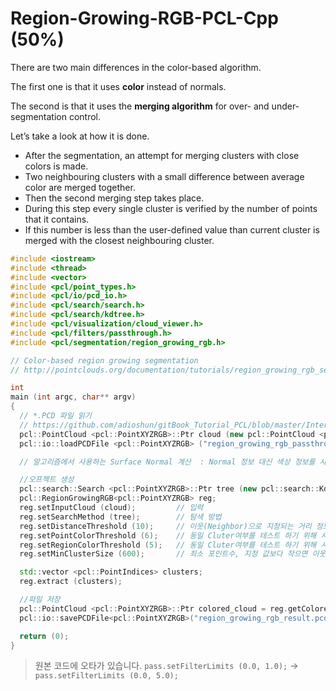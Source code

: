 # Region-Growing-RGB-PCL-Cpp \(50%\)

There are two main differences in the color-based algorithm.

The first one is that it uses **color** instead of normals.

The second is that it uses the **merging algorithm** for over- and under- segmentation control.

Let’s take a look at how it is done.

* After the segmentation, an attempt for merging clusters with close colors is made. 
* Two neighbouring clusters with a small difference between average color are merged together. 
* Then the second merging step takes place. 
* During this step every single cluster is verified by the number of points that it contains. 
* If this number is less than the user-defined value than current cluster is merged with the closest neighbouring cluster.

```cpp
#include <iostream>
#include <thread>
#include <vector>
#include <pcl/point_types.h>
#include <pcl/io/pcd_io.h>
#include <pcl/search/search.h>
#include <pcl/search/kdtree.h>
#include <pcl/visualization/cloud_viewer.h>
#include <pcl/filters/passthrough.h>
#include <pcl/segmentation/region_growing_rgb.h>

// Color-based region growing segmentation
// http://pointclouds.org/documentation/tutorials/region_growing_rgb_segmentation.php#region-growing-rgb-segmentation

int
main (int argc, char** argv)
{
  // *.PCD 파일 읽기 
  // https://github.com/adioshun/gitBook_Tutorial_PCL/blob/master/Intermediate/sample/region_growing_rgb_passthrough.pcd
  pcl::PointCloud <pcl::PointXYZRGB>::Ptr cloud (new pcl::PointCloud <pcl::PointXYZRGB>);
  pcl::io::loadPCDFile <pcl::PointXYZRGB> ("region_growing_rgb_passthrough.pcd", *cloud);

  // 알고리즘에서 사용하는 Surface Normal 계산  : Normal 정보 대신 색상 정보를 사용하므로 Normal 계산 작업이 불필요 함 

  //오프젝트 생성 
  pcl::search::Search <pcl::PointXYZRGB>::Ptr tree (new pcl::search::KdTree<pcl::PointXYZRGB>);
  pcl::RegionGrowingRGB<pcl::PointXYZRGB> reg;
  reg.setInputCloud (cloud);         // 입력 
  reg.setSearchMethod (tree);        // 탐색 방법 
  reg.setDistanceThreshold (10);     // 이웃(Neighbor)으로 지정되는 거리 정보 
  reg.setPointColorThreshold (6);    // 동일 Cluter여부를 테스트 하기 위해 사용 (cf. Just as angle threshold is used for testing points normals )
  reg.setRegionColorThreshold (5);   // 동일 Cluter여부를 테스트 하기 위해 사용, 통합(merging)단계에서 사용됨 
  reg.setMinClusterSize (600);       // 최소 포인트수, 지정 값보다 작으면 이웃 포인트와 통합 됨 

  std::vector <pcl::PointIndices> clusters;
  reg.extract (clusters);

  //파일 저장 
  pcl::PointCloud <pcl::PointXYZRGB>::Ptr colored_cloud = reg.getColoredCloud ();
  pcl::io::savePCDFile<pcl::PointXYZRGB>("region_growing_rgb_result.pcd", *colored_cloud);

  return (0);
}
```

> 원본 코드에 오타가 있습니다. `pass.setFilterLimits (0.0, 1.0);` -&gt; `pass.setFilterLimits (0.0, 5.0);`

